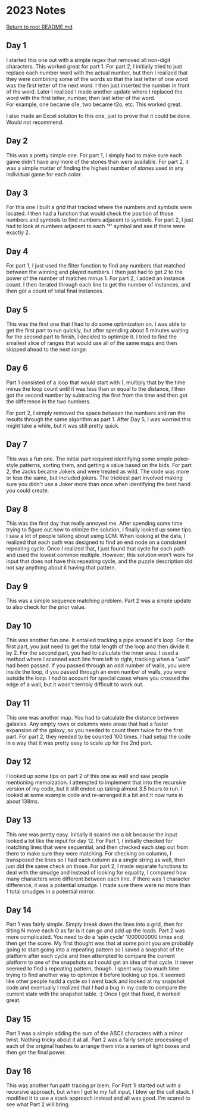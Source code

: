 # 2023 Notes

[Return to root README.md](../README.md)

## Day 1

I started this one out with a simple regex that removed all non-digit characters.  This worked great for part 1.  For part 2, I
initially tried to just replace each number word with the actual number, but then I realized that they were combining some of the
words so that the last letter of one word was the first letter of the next word. I then just inserted the number in front of the word.
Later I realized I made another update where I replaced the word with the first letter, number, then last letter of the word.  
For example, one became o1e, two became t2o, etc.  This worked great.

I also made an Excel solution to this one, just to prove that it could be done.  Would not recommend.

## Day 2

This was a pretty simple one. For part 1, I simply had to make sure each game didn't have any more of the stones than were available.
For part 2, it was a simple matter of finding the highest number of stones used in any individual game for each color.  

## Day 3

For this one I built a grid that tracked where the numbers and symbols were located.  I then had a function that would check the position
of those numbers and symbols to find numbers adjacent to symbols.  For part 2, I just had to look at numbers adjacent to each '*' symbol 
and see if there were exactly 2.

## Day 4

For part 1, I just used the filter function to find any numbers that matched between the winning and played numbers.  I then just had to
get 2 to the power of the number of matches minus 1.  For part 2, I added an instance count.  I then iterated through each line to get the
number of instances, and then got a count of total final instances.

## Day 5

This was the first one that I had to do some optimization on.  I was able to get the first part to run quickly, but after spending
about 5 minutes waiting for the second part to finish, I decided to optimize it.  I tried to find the smallest slice of ranges that
would use all of the same maps and then skipped ahead to the next range.

## Day 6

Part 1 consisted of a loop that would start with 1, multiply that by the time minus the loop count until it was less than or equal
to the distance, I then got the second number by subtracting the first from the time and then got the difference in the two numbers.

For part 2, I simply removed the space between the numbers and ran the results through the same algorithm as part 1.  After Day 5,
I was worried this might take a while, but it was still pretty quick.

## Day 7

This was a fun one.  The initial part required identifying some simple poker-style patterns, sorting them, and getting a value based
on the bids.  For part 2, the Jacks became Jokers and were treated as wild.  The code was more or less the same, but included jokers.
The trickiest part involved making sure you didn't use a Joker more than once when identifying the best hand you could create.

## Day 8

This was the first day that really annoyed me.  After spending some time trying to figure out how to otimize the solution, I finally
looked up some tips.  I saw a lot of people talking about using LCM.  When looking at the data, I realized that each path was designed
to find an end node on a consistent repeating cycle.  Once I realized that, I just found that cycle for each path and used the lowest
common multiple.  However, this solution won't work for input that does not have this repeating cycle, and the puzzle description did
not say anything about it having that pattern.

## Day 9

This was a simple sequence matching problem.  Part 2 was a simple update to also check for the prior value.

## Day 10

This was another fun one.  It entailed tracking a pipe around it's loop.  For the first part, you just need to get the total length
of the loop and then divide it by 2.  For the second part, you had to calculate the inner area.  I used a method where I scanned each
line from left to right, tracking when a "wall" had been passed.  If you passed through an odd number of walls, you were inside the
loop, if you passed through an even number of walls, you were outside the loop.  I had to account for special cases where you crossed
the edge of a wall, but it wasn't terribly difficult to work out.

## Day 11

This one was another map.  You had to calculate the distance between galaxies.  Any empty rows or columns were areas that had a faster
expansion of the galaxy, so you needed to count them twice for the first part.  For part 2, they needed to be counted 100 times.  I
had setup the code in a way that it was pretty easy to scale up for the 2nd part.

## Day 12

I looked up some tips on part 2 of this one as well and saw people mentioning memoization.  I attempted to implement that into the
recursive version of my code, but it still ended up taking almost 3.5 hours to run.  I looked at some example code and re-arranged
it a bit and it now runs in about 138ms.

## Day 13

This one was pretty easy.  Initially it scared me a bit because the input looked a lot like the input for day 12. For Part 1, I
initially checked for matching lines that were sequential, and then checked each step out from there to make sure they were matching.
For checking on columns, I transposed the lines so I had each column as a single string as well, then just did the same check on those.
For part 2, I made separate functions to deal with the smudge and instead of looking for equality, I compared how many characters were
different between each line.  If there was 1 character difference, it was a potential smudge.  I made sure there were no more than 1
total smudges in a potential mirror.

## Day 14

Part 1 was fairly simple.  Simply break down the lines into a grid, then for tilting N move each O as far is it can go and add up the
loads.
Part 2 was more complicated.  You need to do a 'spin cycle' 1000000000 times and then get the score.  My first thought was that at
some point you are probably going to start going into a repeating pattern so I saved a snapshot of the platform after each cycle
and then attempted to compare the current platform to one of the snapshots so I could get an idea of that cycle.  It never seemed
to find a repeating pattern, though.  I spent way too much time trying to find another way to optimize it before looking up tips.
It seemed like other people hadd a cycle so I went back and looked at my snapshot code and eventually I realized that I had a bug
in my code to compare the current state with the snapshot table. :)  Once I got that fixed, it worked great.

## Day 15

Part 1 was a simple adding the sum of the ASCII characters with a minor twist.  Nothing tricky about it at all.
Part 2 was a fairly simple processing of each of the original hashes to arrange them into a series of light boxes and then get the
final power.

## Day 16

This was another fun path tracing pr blem.  For Part 1I started out with a recursive approach, but when I got to my full input, I 
blew up the call stack.  I modified it to use a stack approach instead and all was good.  I'm scared to see what Part 2 will bring.